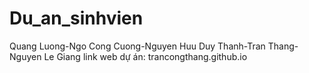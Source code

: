 # Du_an_sinhvien
Quang Luong-Ngo Cong Cuong-Nguyen Huu Duy Thanh-Tran Thang-Nguyen Le Giang
link web dự án: trancongthang.github.io
